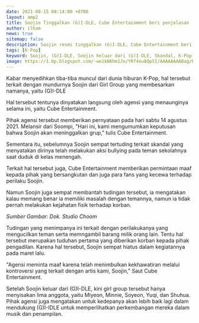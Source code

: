```yaml
---
date: 2021-08-15 00:14:00 +0700
layout: amp2
title: Soojin Tinggalkan (G)I-DLE, Cube Entertainment beri penjelasan
author: ilham
news: true
sitemap: false
description: Soojin resmi tinggalkan (G)I-DLE, Cube Entertainment beri pernyataan langsung serta permintaan maaf kepada para fans.
tags: [K-Pop]
keyword: Soojin, (G)I-DLE, Soojin keluar dari (G)I-DLE, Skandal, K-Pop
image: https://1.bp.blogspot.com/-we1kN6hm1Jo/YRf4ou8QpSI/AAAAAAAABag/EoFVOZanv8QzNpGghV_ytlPMSK2zDZ4SQCLcBGAsYHQ/s0/sketch1628960810056.png
---
```

Kabar menyedihkan tiba-tiba muncul dari dunia hiburan K-Pop, hal tersebut terkait dengan mundurnya Soojin dari Girl Group yang membesarkan namanya, yaitu (G)I-DLE

Hal tersebut tentunya dinyatakan langsung oleh agensi yang menaunginya selama ini, yaitu Cube Entertainment.

Pihak agensi tersebut memberikan pernyataan pada hari sabtu 14 agustus 2021. Melansir dari Soompi, "Hari ini, kami mengumumkan keputusan bahwa Soojin akan meninggalkan grup," tulis Cube Entertainment.

Sementara itu, sebelumnya Soojin sempat tertuding terkait skandal yang menyatakan dirinya telah melakukan aksi bullying pada teman sekolahnya saat duduk di kelas menengah.

Terkait hal tersebut juga, Cube Entertainment memberikan permintaan maaf kepada pihak yang bersangkutan dan juga para fans yang kecewa terhadap perilaku Soojin.

Namun Soojin juga sempat membantah tudingan tersebut, ia mengatakan kalau memang benar ia memiliki masalah dengan temannya, namun ia tidak pernah melakukan kejahatan fisik terhadap korban.

<amp-img alt="soojin (G)IDLE" layout="responsive" height="720" width="1200" src="https://1.bp.blogspot.com/-we1kN6hm1Jo/YRf4ou8QpSI/AAAAAAAABag/EoFVOZanv8QzNpGghV_ytlPMSK2zDZ4SQCLcBGAsYHQ/s0/sketch1628960810056.png"></amp-img>

<i>Sumber Gambar: Dok. Studio Choom</i>

Tudingan yang menimpanya ini terkait dengan perilakukanya yang mengucilkan teman serta memngambil barang milik orang lain. Tentu hal tersebut merupakan tuduhan pertama yang diberikan korban kepada pihak pengadilan. Karena hal tersebut, Soojin sempat hiatus dalam kegiatannya pada maret lalu.

"Agensi meminta maaf karena telah menimbulkan kekhawatiran melalui kontroversi yang terkait dengan artis kami, Soojin," Saut Cube Entertainment.

Setelah Soojin keluar dari (G)I-DLE, kini girl group tersebut hanya menyisakan lima anggota, yaitu Miyeon, Minnie, Soyeon, Yuqi, dan Shuhua. Pihak agensi juga mengatakan untuk kedepanya akan lebih baik lagi dalam mendukung (G)I-IDLE untuk memperlihatkan perkembangan mereka dalam musik dan penampilan.
